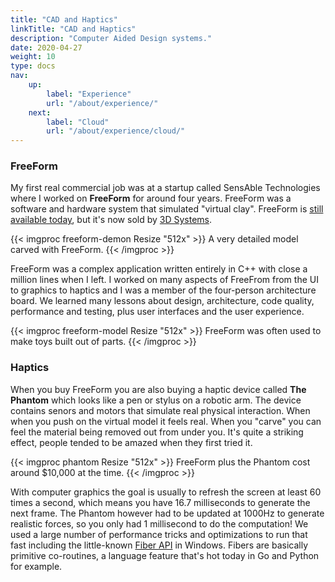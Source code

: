 ```yaml
---
title: "CAD and Haptics"
linkTitle: "CAD and Haptics"
description: "Computer Aided Design systems."
date: 2020-04-27
weight: 10
type: docs
nav:
    up:
        label: "Experience"
        url: "/about/experience/"
    next:
        label: "Cloud"
        url: "/about/experience/cloud/"
---
```


### FreeForm

My first real commercial job was at a startup called SensAble Technologies
where I worked on **FreeForm** for around four years. FreeForm was a
software and hardware system that simulated "virtual clay". FreeForm is
[still available
today](https://www.3dsystems.com/software/geomagic-freeform), but it's now
sold by [3D Systems](https://www.3dsystems.com/).

{{< imgproc freeform-demon Resize "512x" >}}
A very detailed model carved with FreeForm.
{{< /imgproc >}}

FreeForm was a complex application written entirely in C++ with close a
million lines when I left. I worked on many aspects of FreeFrom from the UI
to graphics to haptics and I was a member of the four-person architecture
board. We learned many lessons about design, architecture, code quality,
performance and testing, plus user interfaces and the user experience.

{{< imgproc freeform-model Resize "512x" >}}
FreeForm was often used to make toys built out of parts.
{{< /imgproc >}}

### Haptics

When you buy FreeForm you are also buying a haptic device called **The
Phantom** which looks like a pen or stylus on a robotic arm. The device
contains senors and motors that simulate real physical interaction. When
when you push on the virtual model it feels real. When you "carve" you can
feel the material being removed out from under you. It's quite a striking
effect, people tended to be amazed when they first tried it.

{{< imgproc phantom Resize "512x" >}}
FreeForm plus the Phantom cost around $10,000 at the time.
{{< /imgproc >}}

With computer graphics the goal is usually to refresh the screen at least
60 times a second, which means you have 16.7 milliseconds to generate the
next frame. The Phantom however had to be updated at 1000Hz to generate
realistic forces, so you only had 1 millisecond to do the computation! We
used a large number of performance tricks and optimizations to run that
fast including the little-known [Fiber
API](https://nullprogram.com/blog/2019/03/28/) in Windows. Fibers are
basically primitive co-routines, a language feature that's hot today in Go
and Python for example.
